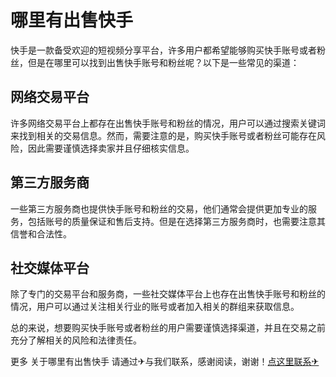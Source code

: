 # 哪里有出售快手

快手是一款备受欢迎的短视频分享平台，许多用户都希望能够购买快手账号或者粉丝，但是在哪里可以找到出售快手账号和粉丝呢？以下是一些常见的渠道：

## 网络交易平台

许多网络交易平台上都存在出售快手账号和粉丝的情况，用户可以通过搜索关键词来找到相关的交易信息。然而，需要注意的是，购买快手账号或者粉丝可能存在风险，因此需要谨慎选择卖家并且仔细核实信息。

## 第三方服务商

一些第三方服务商也提供快手账号和粉丝的交易，他们通常会提供更加专业的服务，包括账号的质量保证和售后支持。但是在选择第三方服务商时，也需要注意其信誉和合法性。

## 社交媒体平台

除了专门的交易平台和服务商，一些社交媒体平台上也存在出售快手账号和粉丝的情况，用户可以通过关注相关行业的账号或者加入相关的群组来获取信息。

总的来说，想要购买快手账号或者粉丝的用户需要谨慎选择渠道，并且在交易之前充分了解相关的风险和法律责任。

更多 关于哪里有出售快手 请通过✈与我们联系，感谢阅读，谢谢！[点这里联系✈](https://gg.k02.cc)